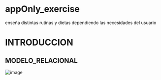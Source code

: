 # appOnly_exercise
enseña distintas rutinas y dietas dependiendo las necesidades del usuario
# INTRODUCCION

## MODELO_RELACIONAL
![image](https://github.com/elsagallegos/appOnly_exercise/assets/169267214/7e164a8d-dc84-410b-bd95-2164f197849d)
